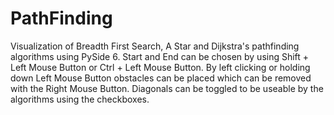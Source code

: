 # PathFinding
Visualization of Breadth First Search, A Star and Dijkstra's pathfinding algorithms using PySide 6.
Start and End can be chosen by using Shift + Left Mouse Button or Ctrl + Left Mouse Button.
By left clicking or holding down Left Mouse Button obstacles can be placed which can be removed with the Right Mouse Button.
Diagonals can be toggled to be useable by the algorithms using the checkboxes.
